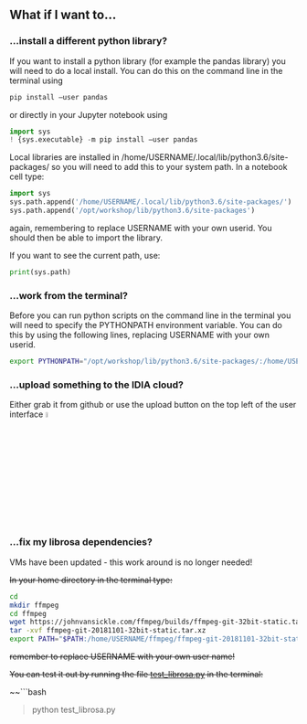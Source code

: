 ## What if I want to...

### ...install a different python library?

If you want to install a python library (for example the pandas library) you will need to do a local install. You can do this on the command line in the terminal using

```python
pip install —user pandas
```

or directly in your Jupyter notebook using

```python
import sys
! {sys.executable} -m pip install —user pandas
```

Local libraries are installed in /home/USERNAME/.local/lib/python3.6/site-packages/ so you will need to add this to your system path. In a notebook cell type:

```python
import sys
sys.path.append('/home/USERNAME/.local/lib/python3.6/site-packages/')
sys.path.append('/opt/workshop/lib/python3.6/site-packages')
```

again, remembering to replace USERNAME with your own userid. You should then be able to import the library.

If you want to see the current path, use:

```python
print(sys.path)
```

### ...work from the terminal?

Before you can run python scripts on the command line in the terminal you will need to specify the PYTHONPATH environment variable. You can do this by using the following lines, replacing USERNAME with your own userid.

```bash
export PYTHONPATH="/opt/workshop/lib/python3.6/site-packages/:/home/USERNAME/.local/lib/python3.6/site-packages/"
```

### ...upload something to the IDIA cloud?

Either grab it from github or use the upload button on the top left of the user interface <img src="https://github.com/darabigdata/IDWBotswana/blob/master/media/upload.png" width=5%>

### ...fix my librosa dependencies?

VMs have been updated - this work around is no longer needed!

~~In your home directory in the terminal type:~~

```bash
cd
mkdir ffmpeg
cd ffmpeg
wget https://johnvansickle.com/ffmpeg/builds/ffmpeg-git-32bit-static.tar.xz
tar -xvf ffmpeg-git-20181101-32bit-static.tar.xz
export PATH="$PATH:/home/USERNAME/ffmpeg/ffmpeg-git-20181101-32bit-static"
```

~~remember to replace USERNAME with your own user name!~~

~~You can test it out by running the file [test_librosa.py](https://github.com/darabigdata/IDWBotswana/blob/master/IDIA/test_librosa.py) in the terminal:~~

~~```bash
> python test_librosa.py
```~~
